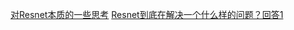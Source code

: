 [对Resnet本质的一些思考](https://zhuanlan.zhihu.com/p/60668529)
[Resnet到底在解决一个什么样的问题？回答1](https://www.zhihu.com/question/64494691/answer/786270699)
<!--stackedit_data:
eyJoaXN0b3J5IjpbLTE3MzkzMzQxNjddfQ==
-->